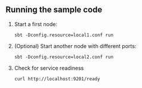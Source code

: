## Running the sample code

1. Start a first node:

    ```
    sbt -Dconfig.resource=local1.conf run
    ```

2. (Optional) Start another node with different ports:

    ```
    sbt -Dconfig.resource=local2.conf run
    ```

3. Check for service readiness

    ```
    curl http://localhost:9201/ready
    ```
